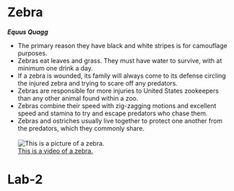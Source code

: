 # Zebra <br>
***Equus Quagg*** <br>
   + The primary reason they have black and white stripes is for camouflage purposes. <br>
   + Zebras eat leaves and grass. They must have water to survive, with at minimum one drink a day. <br>
   + If a zebra is wounded, its family will always come to its defense circling the injured zebra and trying to scare off any predators. <br>
   + Zebras are responsible for more injuries to United States zookeepers than any other animal found within a zoo. <br>
   + Zebras combine their speed with zig-zagging motions and excellent speed and stamina to try and escape predators who chase them. <br>
   + Zebras and ostriches usually live together to protect one another from the predators, which they commonly share. <br>  
![This is a picture of a zebra.](https://unsplash.com/photos/UgidX4V13Gc) <br>
[This is a video of a zebra.](https://www.youtube.com/watch?v=kWxnadQI5Qw) <br>
# Lab-2
